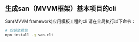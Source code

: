 ## 生成san（MVVM框架）基本项目的cli
San(MVVM framework)应用模板工程的cli
请在全局执行以下命令：

```sh
# 安装依赖包
npm install -g san-cli

